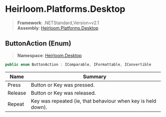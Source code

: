 # Heirloom.Platforms.Desktop

> **Framework**: .NETStandard,Version=v2.1  
> **Assembly**: [Heirloom.Platforms.Desktop][0]

## ButtonAction (Enum)

> **Namespace**: [Heirloom.Desktop][0]

```cs
public enum ButtonAction : IComparable, IFormattable, IConvertible
```

| Name    | Summary                                                      |
|---------|--------------------------------------------------------------|
| Press   | Button or Key was pressed.                                   |
| Release | Button or Key was released.                                  |
| Repeat  | Key was repeated (ie, that behaviour when key is held down). |

[0]: ../../Heirloom.Platforms.Desktop.md
